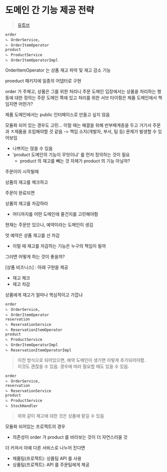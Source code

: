 # 도메인 간 기능 제공 전략

> [유튜브](https://www.youtube.com/watch?v=zJ3-9QMQCUU&t=443s)

```text
order
ㄴ OrderService,
ㄴ OrderItemOperator
product
ㄴ ProductService
ㄴ OrderItemOperatorImpl
```

OrderItemOperator 는 상품 재고 파악 및 재고 감소 기능

proeduct 패키지에 일종의 어댑터로 구현

order 가 주체고, 상품은 그를 위한 처리니 주문 도메인 입장에서는 상품을 처리하는 행동에 대한 정의는 주문 도메인 쪽에 있고 처리를 위한 서브 타이핑은 제품 도메인에서 책임지면 어떤가?

제품 도메인에서는 public 인터페이스로 만들고 싶지 않음

모듈화 되어 있는 경우도 고민... 이럴 때는 해결을 위해 반부패계층을 두고 거기서 주문과 ㅈ제품을 조립해야할 것 같음 -> 책임 소지(개발자, 부서, 팀 등) 문제가 발생할 수 있어보임

- 나쁘지는 않을 수 있음
- 'product 도메인의 기능이 무엇이냐' 를 먼저 정의하는 것이 필요
  - product 의 재고를 빼는 것 자체가 product 의 기능 아닐까?

주문이이 시작될때

상품의 재고를 체크하고

주문이 완료되면

상품의 재고를 차감하라

- 어디까지를 어떤 도메인에 줄건지를 고민해야함

현재는 주문만 있으나, 예약이라는 도메인이 생김

엇 예약은 상품 재고를 선 차감

- 이럴 때 재고를 차감하는 기능은 누구의 책임이 될까

그러면 어떻게 하는 것이 좋을까?

[상품 비즈니스] : 아래 구현을 제공

- 재고 체크
- 재고 차감

상품에게 재고가 얼마나 핵심적이고 가깝냐

```text
order
ㄴ OrderService,
ㄴ OrderItemOperator
reservation
ㄴ ReservationService
ㄴ ReservationItemOperator
product
ㄴ ProductService
ㄴ OrderItemOperatorImpl
ㄴ ReservationItemOperatorImpl
```

> 이전 방식으로 되어있으면, 예약 도메인이 생기면 이렇게 추가되어야함.  
> 이것도 괜찮을 수 있음. 경우에 따라 필요할 때도 있을 수 있음.

```text
order
ㄴ OrderService,
reservation
ㄴ ReservationService
product
ㄴ ProductService
ㄴ StockHandler
```

> 위와 같이 재고에 대한 것은 상품에 맡길 수 있음

모듈화 되어있는 프로젝트의 경우

- 의존성이 order 가 product 를 바라보는 것이 더 자연스러울 것

더 커져서 아예 다른 서비스로 나누어 진다면

- 제품팀(프로젝트): 상품팀 API 를 사용
- 상품팀(프로젝트): API 를 주문팀에게 제공
